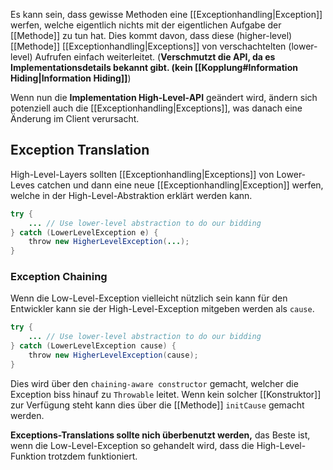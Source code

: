 Es kann sein, dass gewisse Methoden eine [[Exceptionhandling|Exception]] werfen, welche eigentlich nichts mit der eigentlichen Aufgabe der [[Methode]] zu tun hat. 
Dies kommt davon, dass diese (higher-level) [[Methode]] [[Exceptionhandling|Exceptions]] von verschachtelten (lower-level) Aufrufen einfach weiterleitet. (**Verschmutzt die API, da es Implementationsdetails bekannt gibt. (kein [[Kopplung#Information Hiding|Information Hiding]]**)

Wenn nun die **Implementation High-Level-API** geändert wird, ändern sich potenziell auch die [[Exceptionhandling|Exceptions]], was danach eine Änderung im Client verursacht.
## Exception Translation
High-Level-Layers sollten [[Exceptionhandling|Exceptions]] von Lower-Leves catchen und dann eine neue [[Exceptionhandling|Exception]] werfen, welche in der High-Level-Abstraktion erklärt werden kann.

```java
try {
    ... // Use lower-level abstraction to do our bidding
} catch (LowerLevelException e) {
    throw new HigherLevelException(...);
}
```

### Exception Chaining
Wenn die Low-Level-Exception vielleicht nützlich sein kann für den Entwickler kann sie der High-Level-Exception mitgeben werden als `cause`.
```java
try {
    ... // Use lower-level abstraction to do our bidding
} catch (LowerLevelException cause) {
    throw new HigherLevelException(cause);
}
```
Dies wird über den `chaining-aware constructor` gemacht, welcher die Exception biss hinauf zu `Throwable` leitet.
Wenn kein solcher [[Konstruktor]] zur Verfügung steht kann dies über die [[Methode]] `initCause` gemacht werden.

**Exceptions-Translations sollte nich überbenutzt werden,** das Beste ist, wenn die Low-Level-Exception so gehandelt wird, dass die High-Level-Funktion trotzdem funktioniert.